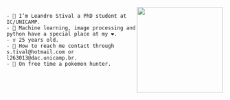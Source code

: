 <img align="right" height="200" src="https://media.giphy.com/media/NHUONhmbo448/giphy.gif"/>
<!-- <img align="right" height="200" src="https://media.giphy.com/media/VFwgoSSIBaN9wcE5B1/giphy.gif"/> -->

```
- 👋 I’m Leandro Stival a PhD student at IC/UNICAMP.
- 👀 Machine learning, image processing and python have a special place at my ❤️.
- ♉ 25 years old.
- 💌 How to reach me contact through s.tival@hotmail.com or l263013@dac.unicamp.br.
- 📓 On free time a pokemon hunter.
```

<!--
**lstival/lstival** is a ✨ _special_ ✨ repository because its `README.md` (this file) appears on your GitHub profile.

Here are some ideas to get you started:
### Hi there 👋

-->
